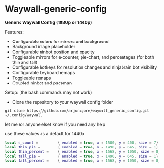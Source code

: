 # Waywall-generic-config

**Generic Waywall Config (1080p or 1440p)**

Features:
- Configurable colors for mirrors and background
- Background image placeholder
- Configurable ninbot position and opacity
- Toggleable mirrors for e-counter, pie-chart, and percentages (for both thin and tall)
- Configurable hotkeys for resolution changes and ninjabrain bot visibility
- Configurable keyboard remaps
- Toggleable remaps
- Coupled ninbot and paceman

Setup: (the bash commands may not work)
- Clone the repository to your waywall config folder

```git clone https://github.com/arjuncgore/waywall_generic_config.git ~/.config/waywall```

let me (or anyone else) know if you need any help


use these values as a default for 1440p
```lua
local e_count = 		{ enabled = true, x = 1500, y = 400, size = 7} 
local thin_pie = 		{ enabled = true, x = 1490, y = 645, size = 1} 
local thin_percent =	{ enabled = true, x = 1568, y = 1050, size = 8} 
local tall_pie = 		{ enabled = true, x = 1490, y = 645, size = 1} -- Leave same as thin for seamlessness
local tall_percent =	{ enabled = true, x = 1568, y = 1050, size = 8} -- Leave same as thin for seamlessness
```
